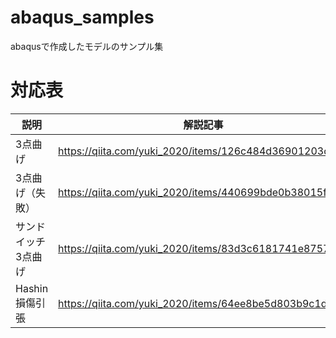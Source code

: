# abaqus_samples
abaqusで作成したモデルのサンプル集



# 対応表

| 説明 | 解説記事 | サンプルファイル | 元動画 |
|---|---|---|---|
|3点曲げ|https://qiita.com/yuki_2020/items/126c484d36901203cb71|sample2_3point_bending.cae|https://www.youtube.com/watch?v=J4vvi-Ys-YE|
|3点曲げ（失敗）|https://qiita.com/yuki_2020/items/440699bde0b38015f0e5|sample3_3pointbending.cae|https://www.youtube.com/watch?v=SVPHLNzZv7Y|
|サンドイッチ3点曲げ|https://qiita.com/yuki_2020/items/83d3c6181741e8757c3f|sample4_composite_3pointbending.cae|https://www.youtube.com/watch?v=HeXuFETuqzI|
|Hashin損傷引張|https://qiita.com/yuki_2020/items/64ee8be5d803b9c1d44e|sample5_Hashin.cae|https://www.youtube.com/watch?v=uPVQy7JtZEA|
